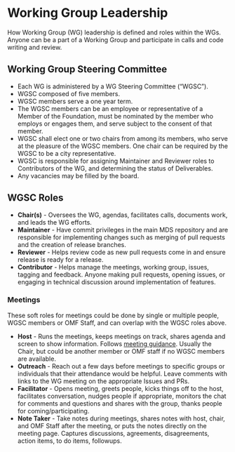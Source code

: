 # Working Group Leadership

How Working Group (WG) leadership is defined and roles within the WGs.  Anyone can be a part of a Working Group and participate in calls and code writing and review.

## Working Group Steering Committee

- Each WG is administered by a WG Steering Committee (“WGSC”).
- WGSC composed of five members.
- WGSC members serve a one year term.
- The WGSC members can be an employee or representative of a Member of the Foundation, must be nominated by the member who employs or engages them, and serve subject to the consent of that member.
- WGSC shall elect one or two chairs from among its members, who serve at the pleasure of the WGSC members. One chair can be required by the WGSC to be a city representative.
- WGSC is responsible for assigning Maintainer and Reviewer roles to Contributors of the WG, and determining the status of Deliverables.
- Any vacancies may be filled by the board.

## WGSC Roles

- **Chair(s)** - Oversees the WG, agendas, facilitates calls, documents work, and leads the WG efforts.
- **Maintainer** - Have commit privileges in the main MDS repository and are responsible for implementing changes such as merging of pull requests and the creation of release branches.
- **Reviewer** - Helps review code as new pull requests come in and ensure release is ready for a release.
- **Contributor** - Helps manage the meetings, working group, issues, tagging and feedback. Anyone making pull requests, opening issues, or engaging in technical discussion around implementation of features.

### Meetings

These soft roles for meetings could be done by single or multiple people, WGSC members or OMF Staff, and can overlap with the WGSC roles above. 

- **Host** - Runs the meetings, keeps meetings on track, shares agenda and screen to show information. Follows [meeting guidance](https://github.com/openmobilityfoundation/governance/blob/main/technical/Conference_Call_Meeting_Guidance.md). Usually the Chair, but could be another member or OMF staff if no WGSC members are available.
- **Outreach** - Reach out a few days before meetings to specific groups or individuals that their attendance would be helpful. Leave comments with links to the WG meeting on the appropriate Issues and PRs.
- **Facilitator** - Opens meeting, greets people, kicks things off to the host, facilitates conversation, nudges people if appropriate, monitors the chat for comments and questions and shares with the group, thanks people for coming/participating.
- **Note Taker** - Take notes during meetings, shares notes with host, chair, and OMF Staff after the meeting, or puts the notes directly on the meeting page. Captures discussions, agreements, disagreements, action items, to do items, followups.
